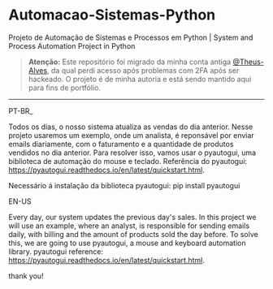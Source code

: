 # Automacao-Sistemas-Python
Projeto de Automação de Sistemas e Processos em Python | System and Process Automation Project in Python

> **Atenção:** Este repositório foi migrado da minha conta antiga [@Theus-Alves](https://github.com/Theus-Alves), da qual perdi acesso após problemas com 2FA após ser hackeado. O projeto é de minha autoria e está sendo mantido aqui para fins de portfólio.

---

PT-BR_

Todos os dias, o nosso sistema atualiza as vendas do dia anterior. Nesse projeto usaremos um exemplo, onde um analista,
é reponsável por enviar emails diariamente, com o faturamento e a quantidade de produtos vendidos no dia anterior.
Para resolver isso, vamos usar o pyautogui, uma biblioteca de automação do mouse e teclado. Referência do pyautogui: https://pyautogui.readthedocs.io/en/latest/quickstart.html.

Necessário á instalação da biblioteca pyautogui: pip install pyautogui


EN-US

Every day, our system updates the previous day's sales. In this project we will use an example, where an analyst,
is responsible for sending emails daily, with billing and the amount of products sold the day before.
To solve this, we are going to use pyautogui, a mouse and keyboard automation library. pyautogui reference:
https://pyautogui.readthedocs.io/en/latest/quickstart.html.

thank you!